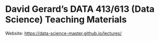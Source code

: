 # David Gerard’s DATA 413/613 (Data Science) Teaching Materials

Website: <https://data-science-master.github.io/lectures/>
